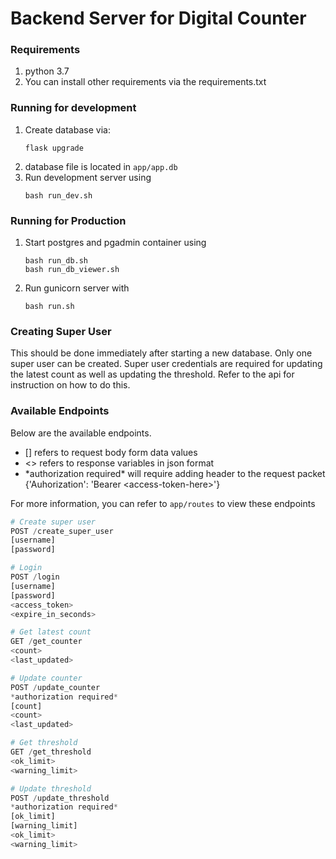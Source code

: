 # Backend Server for Digital Counter

### Requirements
1. python 3.7
1. You can install other requirements via the requirements.txt

### Running for development
1. Create database via:
    ```
    flask upgrade
    ```
1. database file is located in `app/app.db`
1. Run development server using
    ```
    bash run_dev.sh
    ```
### Running for Production
1. Start postgres and pgadmin container using
    ```
    bash run_db.sh
    bash run_db_viewer.sh
    ```
2. Run gunicorn server with
    ```
    bash run.sh
    ```

### Creating Super User
This should be done immediately after starting a new database. Only one super user can be created. Super user credentials are required for updating the latest count as well as updating the threshold. Refer to the api for instruction on how to do this.

### Available Endpoints
Below are the available endpoints.
- [] refers to request body form data values
- <> refers to response variables in json format
- \*authorization required\* will require adding header to the request packet {'Auhorization': 'Bearer \<access-token-here\>'}

For more information, you can refer to `app/routes` to view these endpoints

```python
# Create super user
POST /create_super_user
[username]
[password]

# Login
POST /login
[username]
[password]
<access_token>
<expire_in_seconds>

# Get latest count
GET /get_counter
<count>
<last_updated>

# Update counter
POST /update_counter
*authorization required*
[count]
<count>
<last_updated>

# Get threshold
GET /get_threshold
<ok_limit>
<warning_limit>

# Update threshold
POST /update_threshold
*authorization required*
[ok_limit]
[warning_limit]
<ok_limit>
<warning_limit>
```

